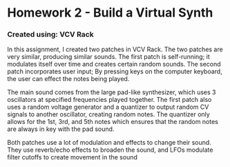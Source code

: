 # Homework 2 - Build a Virtual Synth

### Created using: VCV Rack

In this assignment, I created two patches in VCV Rack. The two patches are very similar, producing similar sounds. The first patch is self-running; it modulates itself over time and creates certain random sounds. The second patch incorporates user input; By pressing keys on the computer keyboard, the user can effect the notes being played.

The main sound comes from the large pad-like synthesizer, which uses 3 oscillators at specified frequencies played together. The first patch also uses a random voltage generator and a quantizer to output random CV signals to another oscillator, creating random notes. The quantizer only allows for the 1st, 3rd, and 5th notes which ensures that the random notes are always in key with the pad sound.

Both patches use a lot of modulation and effects to change their sound. They use reverb/echo effects to broaden the sound, and LFOs modulate filter cutoffs to create movement in the sound
